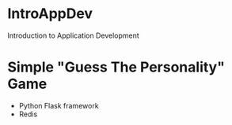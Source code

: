 # IntroAppDev
Introduction to Application Development

# Simple "Guess The Personality" Game
* Python Flask framework
* Redis

